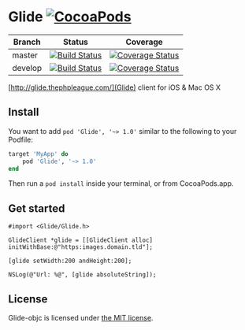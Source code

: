 Glide [![CocoaPods](https://img.shields.io/cocoapods/v/Glide.svg)](https://cocoapods.org/pods/Glide)
=====

| Branch  | Status | Coverage |
|---------|--------|----------|
| master  | [![Build Status](https://travis-ci.org/euskadi31/glide-objc.svg?branch=master)](https://travis-ci.org/euskadi31/glide-objc) | [![Coverage Status](https://coveralls.io/repos/github/euskadi31/glide-objc/badge.svg?branch=master)](https://coveralls.io/github/euskadi31/glide-objc?branch=master)    |
| develop | [![Build Status](https://travis-ci.org/euskadi31/glide-objc.svg?branch=develop)](https://travis-ci.org/euskadi31/glide-objc) | [![Coverage Status](https://coveralls.io/repos/github/euskadi31/glide-objc/badge.svg?branch=develop)](https://coveralls.io/github/euskadi31/glide-objc?branch=develop) |


[http://glide.thephpleague.com/](Glide) client for iOS & Mac OS X

## Install

You want to add `pod 'Glide', '~> 1.0'` similar to the following to your Podfile:

~~~ruby
target 'MyApp' do
    pod 'Glide', '~> 1.0'
end
~~~

Then run a `pod install` inside your terminal, or from CocoaPods.app.

## Get started

~~~objc
#import <Glide/Glide.h>

GlideClient *glide = [[GlideClient alloc] initWithBase:@"https:images.domain.tld"];

[glide setWidth:200 andHeight:200];

NSLog(@"Url: %@", [glide absoluteString]);
~~~


## License

Glide-objc is licensed under [the MIT license](LICENSE.md).
